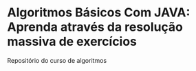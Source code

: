 # Algoritmos Básicos Com JAVA: Aprenda através da resolução massiva de exercícios
Repositório do curso de algoritmos
